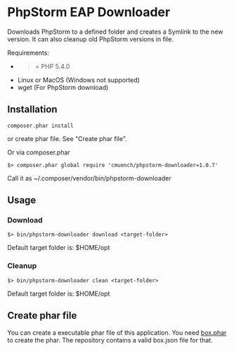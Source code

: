 # PhpStorm EAP Downloader

Downloads PhpStorm to a defined folder and creates a Symlink to the new version.
It can also cleanup old PhpStorm versions in file.

Requirements:

* >= PHP 5.4.0
* Linux or MacOS (Windows not supported)
* wget (For PhpStorm download)

## Installation

```
composer.phar install
```

or create phar file. See "Create phar file".

Or via composer.phar

```
$> composer.phar global require 'cmuench/phpstorm-downloader=1.0.7'
```

Call it as ~/.composer/vendor/bin/phpstorm-downloader

## Usage

### Download

``` 
$> bin/phpstorm-downloader download <target-folder>
```

Default target folder is: $HOME/opt

### Cleanup

```
$> bin/phpstorm-downloader clean <target-folder>
```

Default target folder is: $HOME/opt

## Create phar file

You can create a executable phar file of this application.
You need [box.phar](http://box-project.org) to create the phar. The repository contains a
valid box.json file for that.
